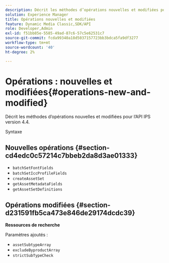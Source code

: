 ```yaml
---
description: Décrit les méthodes d’opérations nouvelles et modifiées pour l’API IPS version 4.4.
solution: Experience Manager
title: Opérations nouvelles et modifiées
feature: Dynamic Media Classic,SDK/API
role: Developer,Admin
exl-id: f51bb85e-5585-49ad-87c6-57c5e62531c7
source-git-commit: fcda99340a18d5037157723bb3bdca5fa9df3277
workflow-type: tm+mt
source-wordcount: '40'
ht-degree: 2%

---
```


# Opérations : nouvelles et modifiées{#operations-new-and-modified}

Décrit les méthodes d’opérations nouvelles et modifiées pour l’API IPS version 4.4.

Syntaxe

## Nouvelles opérations {#section-cd4edc0c57214c7bbeb2da8d3ae01333}

* `batchSetFontFields`
* `batchSetIccProfileFields`
* `createAssetSet`
* `getAssetMetadataFields`
* `getAssetSetDefinitions`

## Opérations modifiées {#section-d231591fb5ca473e846de29174dcdc39}

**Ressources de recherche**

Paramètres ajoutés :

* `assetSubtypeArray`
* `excludeByproductArray`
* `strictSubTypeCheck`
